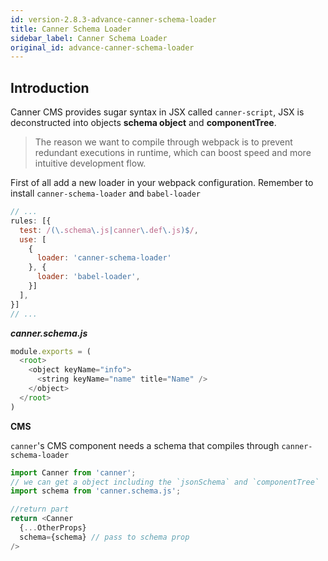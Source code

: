 ```yaml
---
id: version-2.8.3-advance-canner-schema-loader
title: Canner Schema Loader
sidebar_label: Canner Schema Loader
original_id: advance-canner-schema-loader
---
```


## Introduction

Canner CMS provides sugar syntax in JSX called `canner-script`, JSX is deconstructed into objects **schema object** and **componentTree**. 

> The reason we want to compile through webpack is to prevent redundant executions in runtime, which can boost speed and more intuitive development flow.

First of all add a new loader in your webpack configuration. Remember to install `canner-schema-loader` and `babel-loader`

```js
// ...
rules: [{
  test: /(\.schema\.js|canner\.def\.js)$/,
  use: [
    {
      loader: 'canner-schema-loader'
    }, {
      loader: 'babel-loader',
    }]
  ],
}]
// ...
```

***canner.schema.js***
```js
module.exports = (
  <root>
    <object keyName="info">
      <string keyName="name" title="Name" />
    </object>
  </root>
)
```

**CMS**

`canner`'s CMS component needs a schema that compiles through `canner-schema-loader`

```js
import Canner from 'canner';
// we can get a object including the `jsonSchema` and `componentTree`
import schema from 'canner.schema.js';

//return part
return <Canner
  {...OtherProps}
  schema={schema} // pass to schema prop
/>
```

